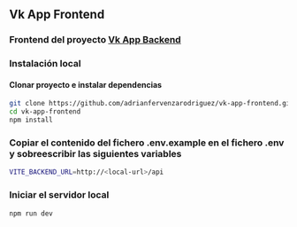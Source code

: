 ## Vk App Frontend
### Frontend del proyecto [Vk App Backend](https://github.com/adrianfervenzarodriguez/vk-app-backend)
### Instalación local
#### Clonar proyecto e instalar dependencias
```bash
git clone https://github.com/adrianfervenzarodriguez/vk-app-frontend.git
cd vk-app-frontend
npm install
```
### Copiar el contenido del fichero .env.example en el fichero .env y sobreescribir las siguientes variables
```bash
VITE_BACKEND_URL=http://<local-url>/api
```
### Iniciar el servidor local
```bash
npm run dev
```

